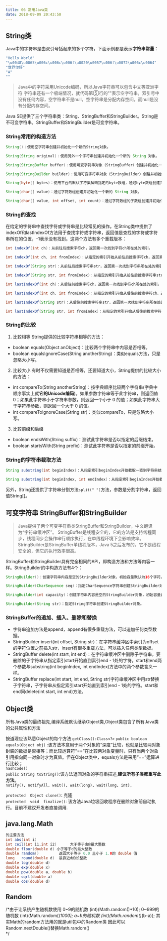 ```yaml
---
title: 06 常用Java类
date: 2018-09-09 20:43:50
---
```

## String类
Java中的字符串是由双引号括起来的多个字符，下面示例都是表示**字符串常量**：
``` java
"Hello World"                                                             
"\u0048\u0065\u006c\u006c\u006f\u0020\u0057\u006f\u0072\u006c\u0064"      
"世界你好"                                                                 
"A"                                                                       
""   
```
> Java中的字符采用Unicode编码，所以Java字符串可以包含中文等亚洲字符
> 字符串还有一个极端情况，就代码第⑤行的""表示空字符串，双引号中没有任何内容，空字符串不是null，空字符串是分配内存空间，而null是没有分配内存空间。

Java SE提供了三个字符串类：String、StringBuffer和StringBuilder。String是不可变字符串，StringBuffer和StringBuilder是可变字符串。

### String常用的构造方法
``` java
String()：使用空字符串创建并初始化一个新的String对象。

String(String original)：使用另外一个字符串创建并初始化一个新的 String 对象。

String(StringBuffer buffer)：使用可变字符串对象（StringBuffer）创建并初始化一个新的 String 对象。

String(StringBuilder builder)：使用可变字符串对象（StringBuilder）创建并初始化一个新的 String 对象。

String(byte[] bytes)：使用平台的默认字符集解码指定的byte数组，通过byte数组创建并初始化一个新的 String 对象。

String(char[] value)：通过字符数组创建并初始化一个新的 String 对象。

String(char[] value, int offset, int count)：通过字符数组的子数组创建并初始化一个新的 String 对象；offset参数是子数组第一个字符的索引，count参数指定子数组的长度。
```

### String的查找
在给定的字符串中查找字符或字符串是比较常见的操作。在String类中提供了indexOf和lastIndexOf方法用于查找字符或字符串，返回值是查找的字符或字符串所在的位置，-1表示没有找到。这两个方法有多个重载版本：
```java
int indexOf(int ch)：从前往后搜索字符ch，返回第一次找到字符ch所在处的索引。

int indexOf(int ch, int fromIndex)：从指定的索引开始从前往后搜索字符ch，返回第一次找到字符ch所在处的索引。

int indexOf(String str)：从前往后搜索字符串str，返回第一次找到字符串所在处的索引。

int indexOf(String str, int fromIndex)：从指定的索引开始从前往后搜索字符串str，返回第一次找到字符串所在处的索引。

int lastIndexOf(int ch)：从后往前搜索字符ch，返回第一次找到字符ch所在处的索引。

int lastIndexOf(int ch, int fromIndex)：从指定的索引开始从后往前搜索字符ch，返回第一次找到字符ch所在处的索引。

int lastIndexOf(String str)：从后往前搜索字符串str，返回第一次找到字符串所在处的索引。

int lastIndexOf(String str, int fromIndex)：从指定的索引开始从后往前搜索字符串str，返回第一次找到字符串所在处的索引。
```

### String的比较
1. 比较相等
String提供的比较字符串相等的方法：
* boolean equals(Object anObject)：比较两个字符串中内容是否相等。
* boolean equalsIgnoreCase(String anotherString)：类似equals方法，只是忽略大小写。

2. 比较大小
有时不仅需要知道是否相等，还要知道大小，String提供的比较大小的方法：
* int compareTo(String anotherString)：按字典顺序比较两个字符串(字典中顺序事实上就**它的Unicode编码**)。如果参数字符串等于此字符串，则返回值 0；如果此字符串小于字符串参数，则返回一个小于 0 的值；如果此字符串大于字符串参数，则返回一个大于 0 的值。
* int compareToIgnoreCase(String str)：类似compareTo，只是忽略大小写。

3. 比较前缀和后缀
* boolean endsWith(String suffix)：测试此字符串是否以指定的后缀结束。
* boolean startsWith(String prefix)：测试此字符串是否以指定的前缀开始。

### String的字符串截取方法
``` java
String substring(int beginIndex)：从指定索引beginIndex开始截取一直到字符串结束的子字符串。

String substring(int beginIndex, int endIndex)：从指定索引beginIndex开始截取直到索引endIndex - 1处的字符，注意包括索引为beginIndex处的字符，但不包括索引为endIndex处的字符。
```

另外，String还提供了字符串分割方法`split(" ")`方法，参数是分割字符串，返回值String[]。

## 可变字符串 StringBuffer和StringBuilder
> Java提供了两个可变字符串类StringBuffer和StringBuilder，中文翻译为“字符串缓冲区”。
StringBuffer是线程安全的，它的方法是支持线程同步，线程同步会操作串行顺序执行，在单线程环境下会影响效率。StringBuilder是StringBuffer单线程版本，Java 5之后发布的，它不是线程安全的，但它的执行效率很高。

StringBuffer和StringBuilder具有完全相同的API，即构造方法和方法等内容一样。StringBuilder的中构造方法有4个：
``` java
StringBuilder()：创建字符串内容是空的StringBuilder对象，初始容量默认为16个字符。

StringBuilder(CharSequence seq)：指定CharSequence字符串创建StringBuilder对象。CharSequence接口类型，它的实现类有：String、StringBuffer和StringBuilder等，所以参数seq可以是String、StringBuffer和StringBuilder等类型。

StringBuilder(int capacity)：创建字符串内容是空的StringBuilder对象，初始容量由参数capacity指定的。

StringBuilder(String str)：指定String字符串创建StringBuilder对象。
```

### StringBuffer的追加、插入、删除和替换
* 字符串追加方法是append，append有很多重载方法，可以追加任何类型数据。
* StringBuilder insert(int offset, String str)：在字符串缓冲区中索引为offset的字符位置之前插入str，insert有很多重载方法，可以插入任何类型数据。
* StringBuffer delete(int start, int end)：在字符串缓冲区中删除子字符串，要删除的子字符串从指定索引start开始直到索引end - 1处的字符。start和end两个参数与substring(int beginIndex, int endIndex)方法中的两个参数含义一样。
* StringBuffer replace(int start, int end, String str)字符串缓冲区中用str替换子字符串，子字符串从指定索引start开始直到索引end - 1处的字符。start和end同delete(int start, int end)方法。



## Object类
所有Java类的最终祖先,编译系统默认继承Object类,Object类包含了所有Java类的公共属性和方法

按道理应该熟悉Object的每个方法
`getClass():Class<?>`
`public boolean equals(Object obj)` :该方法本意用于两个对象的“深度”比较，也就是比较两对象封装的数据是否相等；而比较运算符“==”在比较两对象变量时，只有当两个对象引用指向同一对象时才为真值。但在Object类中，equals方法是采用“==”运算进行比较；           
`hashCode()`    
`public String toString()`:该方法返回对象的字符串描述,**建议所有子类都重写此方法**。        
`notify(), notifyAll, wait(), wait(long), wait(long, int), `       

`protected  Object clone()`: 克隆       
`protected  void  finalize()`: 该方法Java垃圾回收程序在删除对象前自动执行。目前不建议开发者直接调用.      


## java.lang.Math
``` java
的主要方法 
int abs(int i) 
int ceil(int i1,int i2)      大于等于d的最大整数
double floor(double d) 小于等于d的最大整数
double random()         返回大于等于 0.0 且小于 1.0的 double 值
long   round(double d)  最靠近d的长整数
double log(double d) 
double exp(double x) 
double pow(double a, double b) 
double sqrt(double a) 
double cos(double d)  
```

## Random
 /*由于让系统产生随机数使用
0~9的随机数 (int)(Math.random()*10);
0~999的随机数 (int)(Math.random()*1000);
a~b的随机数 (int)(Math.random()*(b-a));
其实Math的random方法用的就是util包中的Random类
因此可以Random.nextDouble()替换Math.random()       
*/